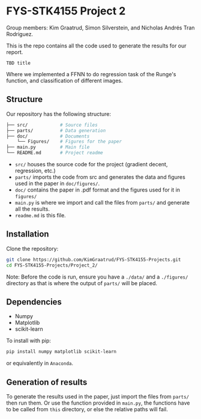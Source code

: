 # FYS-STK4155 Project 2

Group members:
Kim Graatrud, Simon Silverstein, and Nicholas Andrés Tran Rodriguez.

This is the repo contains all the code used to generate the results for our report. 

`TBD title`

Where we implemented a FFNN to do regression task of the Runge's function, and classification of different images.


## Structure

Our repository has the following structure:

<!-- GPT generated section -->
```bash
├── src/            # Source files
├── parts/          # Data generation
├── doc/            # Documents
    └── Figures/    # Figures for the paper
├── main.py         # Main file
└── README.md       # Project readme
```
<!-- GPT generated section end -->

- `src/` houses the source code for the project (gradient decent, regression, etc.)
- `parts/` imports the code from src and generates the data and figures used in the paper in `doc/figures/`.
- `doc/` contains the paper in .pdf format and the figures used for it in `figures/`
- `main.py` is where we import and call the files from `parts/` and generate all the results.
- `readme.md` is this file.

## Installation

Clone the repository:
```bash
git clone https://github.com/KimGraatrud/FYS-STK4155-Projects.git
cd FYS-STK4155-Projects/Project_2/
```

Note: Before the code is run, ensure you have a `./data/` and a `./figures/` directory as that is where the output of `parts/` will be placed.

## Dependencies
- Numpy
- Matplotlib
- scikit-learn

To install with pip:
```bash
pip install numpy matplotlib scikit-learn
```
or equivalently in `Anaconda`.

## Generation of results

To generate the results used in the paper, just import the files from `parts/` then run them. Or use the function provided in `main.py`, the functions have to be called from `this` directory, or else the relative paths will fail.
